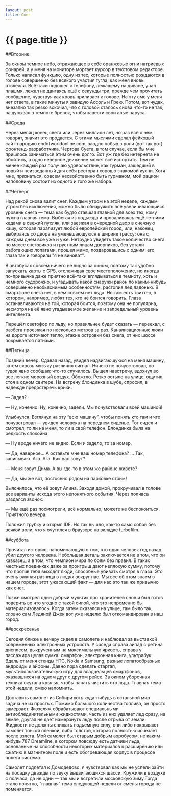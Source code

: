 ```yaml
---
layout: post
title: Снег
---
```

# {{ page.title }}

##Вторник

За окном темное небо, отражающее в себе оранжевые огни натриевых фонарей, а у меня на мониторе моргает курсор в текстовом редакторе. Только написал функцию, одну из тех, которые полностью рождаются в голове совершенно без всякого участия гугла, как меня вновь отвлекли. Всё-таки подошел к телефону, лежащему на диване, упал плашмя, лежал не двигаясь ещё с секунды три, прежде чем прочитать сообщение, чувствуя как кровь приливает к голове. На эту смс у меня нет ответа, в такие минуты я завидую Ассоль и Грею. Потом, вот чудак, внезапно так резко вскочил, что с головой сталось снова что-то не так, нащупывал в темноте брелок, чтобы завести свои алые паруса.

##Среда

Через месяц конец света или через миллион лет, но раз всё о нем говорят, значит это продается. С этими мыслями сделал фейковый сайт-пародию endofworldonline.com, заодно побыв в роли (вот так вот) фронтенд-разработчика. Чертова Суета, в том случае, если бы мне пришлось заниматься этим очень долго. Вот уж где без интернета не обойтись, а одно неверное движение может всё испортить. Тем не менее каждый раз получаю удовольствие, как гурман, зашедший в новый и неизведанный для себя ресторан хорошо знакомой кухни. Хотя мне, признаться, совсем несвойственно быть гурманом, мой рацион наполовину состоит из одного и того же набора.

##Четверг

Над рекой снова валит снег. Каждым утром на этой неделе, каждым утром без исключения, можно было обнаружить всё увеличивающийся уровень снега — тема как будто ставшая главной для всех тех, кому нужна главная тема. Выбегая из подьезда и проваливаясь ещё летними кедами в свежий пухляк, или заезжая в очередной двор в снежную кашу, которая парализует любой европейский город, или, наконец, выбираясь со двора на уменьшающуюся в ширине трассу: она с каждым днем всё уже и уже. Нетрудно увидеть такое количество снега по массе снеговиков и грустным лицам дворников, без устали работающих лопатами, прошел мимо, поздаровашись с одним: его глаза так и говорили "я не виноват". 

В автобусах совсем ничего не видно за окном, поэтому так удобно запускать карты с GPS, отслеживая свое местоположение, но иногда по-привычке даже приятно всё-таки вглядываться в темноту, хоть и немного судорожно, и угадывать какой снаружи район по каким-нибудь совершенно необьяснимым особенностям, растопив лёд ладонью. В смартфоне снега нет, в нём совсем нет льда. Но там есть твиттер, в котором, например, любят тех, кто не боится говорить. Глаза останавливаются на той, которая боится, поэтому она не популярна, несмотря на её явно угадываемое желание и запредельный уровень интеллекта.

Перешёл светофор по льду, но правильнее будет сказать — переехал, с разбега проезжая по несколько метров за раз. Канализационные люки на дороге источают тепло, этакие островки без снега, от них шоссе покрывается пятнами.

##Пятница

Поздний вечер. Сдавая назад, увидел надвигающуюся на меня машину, затем сквозь музыку различил сигнал. Ничего не почувствовал, но гудок явно сообщал: что-то случилось. Вышел навстречу, вдохнул во все легкие морозный воздух. Обожгло. Резко остыло на улице, ощутил, стоя в одном свитере. На встречу блондинка в шубе, спросил, в надежде предостеречь крики:

— Задел?

— Ну, конечно. Ну, конечно, задели. Мы почувствовали всей машиной!

Улыбнулся. Взглянул на эту “всю машину”, чтобы понять кто там и что почувствовал — увидел человека на переднем сиденье. Тот сидел и смотрел, то ли на меня, то ли в свой телефон. Блондинка была на редкость спокойна.

— Ну вроде ничего не видно. Если и задело, то за номер.

— Да, наверное... А оставьте мне ваш номер телефона? … Так, записываю. Ага. Ага. Как вас зовут?

— Меня зовут Дима. А вы где-то в этом же районе живете?

— Да, мы же вот, постоянно рядом на парковке стоим!


Выяснилось, что её зовут Алина. Заходя домой, прокручивал в голове все варианты исхода этого непонятного события. Через полчаса раздался звонок:

— Мы ещё раз посмотрели, всё нормально, можете не беспокоиться. Приятного вечера.


Положил трубку и открыл IDE. Но так вышло, как-то само собой без всякой воли, что я очутился в браузере на вкладке turbofilm.

##суббота

Прочитал историю, напоминающую о том, что один человек год назад убил другого человека. Небольшая деталь заключается не в том, что он кавказец, а в том, что чемпион мира по боям без правил. В таких местных поединках даже за проигрыш дают неплохую сумму, потому что против тебя выходят люди, способные убивать смотря в глаза. Это очень важная разница в людях вокруг нас. Мы все об этом знаем в нашем городе, этот ужасающий факт — для нас это так же привычно как снег.

Позже смотрел один добрый мультик про хранителей снов и был готов поверить во что угодно с такой силой, что это непременно бы материализовалось. Когда затем оказался на улице, там было так, словно сам Ледяной Джек вот уже неделю был откомандирован в наш город. 

##воскресенье

Сегодня ближе к вечеру сидел в самолете и наблюдал за выставкой современных электронных устройств. У соседа справа айпад с ретина дисплеем, выкрученным на максимальную яркость, справа у пассажира целая сумка: смартфон, электронная книга, ультрабук. Вдаль от меня стенды HTC, Nokia и Samsung, разные лопатообразные андроиды и айфоны. Давно пора сделать стартап, мультипользовательскую игру для владцельцев смартфонов, оказавшихся на одном друг с другом рейсе. За окном уборочная техника окутала крылья, чтобы начать чистить ото льда. Главная тема этой недели, смею напомнить. 

Доставить самолет из Сибири хоть куда-нибудь в остальной мир задача не из простых. Помимо большого количества топлива, он просто замерзает. Фюзеляж обрабатывают специальными антиоблединительными жидкостями, часть из них удаляет лед сразу, на земле, другая не дает намерзнуть льду после отрыва от земли. Жидкости не должны снижать подьемную силу, они либо покрывают самолет тонкой пленкой, либо толстой, которая полностью исчезает после взлета. Мой самолет был старым добрым аэробусом,  не каким-нибудь 787 Dreamline, в котором повсюду есть датчики льда, основанные на способности некоторых материалов к расширению или сжатию в магнитном поле и есть обогревающая корпус в процессе полета система. 

Самолет подлетал к Домодедово, я чувствовал как мы не успели зайти на посадку дважды по звуку выдвигающихся шасси. Кружили в воздухе с полчаса, да не одни — так мы и встретили московскую зиму.Тогда стало понятно, “главная” тема следующей недели от смены города не поменяется.